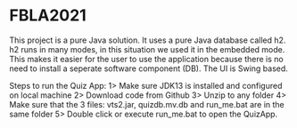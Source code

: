 # FBLA2021
This project is a pure Java solution. It uses a pure Java database called h2. h2 runs in many modes, in this situation we used it in the embedded mode. This makes it easier for the user to use the application because there is no need to install a seperate software component (DB). The UI is Swing based.


  Steps to run the Quiz App:
  1> Make sure JDK13 is installed and configured on local machine
  2> Download code from Github
  3> Unzip to any folder
  4> Make sure that the 3 files: vts2.jar, quizdb.mv.db and run_me.bat are in the same folder
  5> Double click or execute run_me.bat to open the QuizApp.
  
